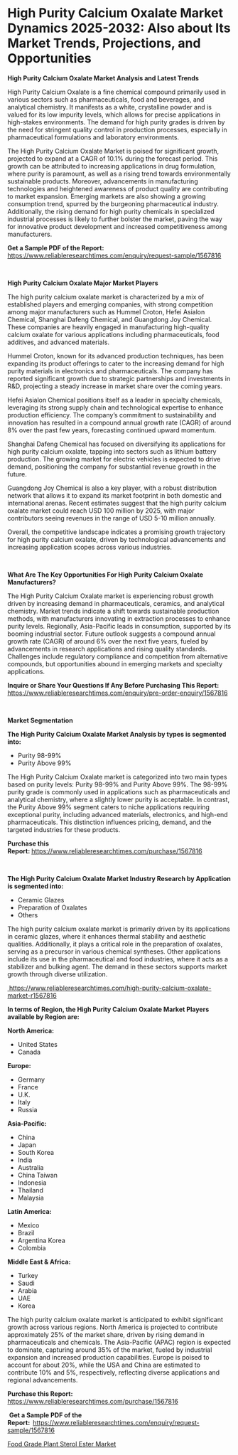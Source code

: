 <p><h1>High Purity Calcium Oxalate Market Dynamics 2025-2032: Also about Its Market Trends, Projections, and Opportunities</h1></p><p><strong>High Purity Calcium Oxalate Market Analysis and Latest Trends</strong></p>
<p><p>High Purity Calcium Oxalate is a fine chemical compound primarily used in various sectors such as pharmaceuticals, food and beverages, and analytical chemistry. It manifests as a white, crystalline powder and is valued for its low impurity levels, which allows for precise applications in high-stakes environments. The demand for high purity grades is driven by the need for stringent quality control in production processes, especially in pharmaceutical formulations and laboratory environments.</p><p>The High Purity Calcium Oxalate Market is poised for significant growth, projected to expand at a CAGR of 10.1% during the forecast period. This growth can be attributed to increasing applications in drug formulation, where purity is paramount, as well as a rising trend towards environmentally sustainable products. Moreover, advancements in manufacturing technologies and heightened awareness of product quality are contributing to market expansion. Emerging markets are also showing a growing consumption trend, spurred by the burgeoning pharmaceutical industry. Additionally, the rising demand for high purity chemicals in specialized industrial processes is likely to further bolster the market, paving the way for innovative product development and increased competitiveness among manufacturers.</p></p>
<p><strong>Get a Sample PDF of the Report:&nbsp;</strong> <a href="https://www.reliableresearchtimes.com/enquiry/request-sample/1567816?utm_campaign=2207&utm_medium=2&utm_source=Github&utm_content=ia&utm_term=23032025&utm_id=high-purity-calcium-oxalate">https://www.reliableresearchtimes.com/enquiry/request-sample/1567816</a></p>
<p>&nbsp;</p>
<p><strong>High Purity Calcium Oxalate Major Market Players</strong></p>
<p><p>The high purity calcium oxalate market is characterized by a mix of established players and emerging companies, with strong competition among major manufacturers such as Hummel Croton, Hefei Asialon Chemical, Shanghai Dafeng Chemical, and Guangdong Joy Chemical. These companies are heavily engaged in manufacturing high-quality calcium oxalate for various applications including pharmaceuticals, food additives, and advanced materials.</p><p>Hummel Croton, known for its advanced production techniques, has been expanding its product offerings to cater to the increasing demand for high purity materials in electronics and pharmaceuticals. The company has reported significant growth due to strategic partnerships and investments in R&D, projecting a steady increase in market share over the coming years.</p><p>Hefei Asialon Chemical positions itself as a leader in specialty chemicals, leveraging its strong supply chain and technological expertise to enhance production efficiency. The company’s commitment to sustainability and innovation has resulted in a compound annual growth rate (CAGR) of around 8% over the past few years, forecasting continued upward momentum.</p><p>Shanghai Dafeng Chemical has focused on diversifying its applications for high purity calcium oxalate, tapping into sectors such as lithium battery production. The growing market for electric vehicles is expected to drive demand, positioning the company for substantial revenue growth in the future.</p><p>Guangdong Joy Chemical is also a key player, with a robust distribution network that allows it to expand its market footprint in both domestic and international arenas. Recent estimates suggest that the high purity calcium oxalate market could reach USD 100 million by 2025, with major contributors seeing revenues in the range of USD 5-10 million annually.</p><p>Overall, the competitive landscape indicates a promising growth trajectory for high purity calcium oxalate, driven by technological advancements and increasing application scopes across various industries.</p></p>
<p>&nbsp;</p>
<p><strong>What Are The Key Opportunities For High Purity Calcium Oxalate Manufacturers?</strong></p>
<p><p>The High Purity Calcium Oxalate market is experiencing robust growth driven by increasing demand in pharmaceuticals, ceramics, and analytical chemistry. Market trends indicate a shift towards sustainable production methods, with manufacturers innovating in extraction processes to enhance purity levels. Regionally, Asia-Pacific leads in consumption, supported by its booming industrial sector. Future outlook suggests a compound annual growth rate (CAGR) of around 6% over the next five years, fueled by advancements in research applications and rising quality standards. Challenges include regulatory compliance and competition from alternative compounds, but opportunities abound in emerging markets and specialty applications.</p></p>
<p><strong>Inquire or Share Your Questions If Any Before Purchasing This Report:</strong> <a href="https://www.reliableresearchtimes.com/enquiry/pre-order-enquiry/1567816?utm_campaign=2207&utm_medium=2&utm_source=Github&utm_content=ia&utm_term=23032025&utm_id=high-purity-calcium-oxalate">https://www.reliableresearchtimes.com/enquiry/pre-order-enquiry/1567816</a></p>
<p>&nbsp;</p>
<p><strong>Market Segmentation</strong></p>
<p><strong>The High Purity Calcium Oxalate Market Analysis by types is segmented into:</strong></p>
<p><ul><li>Purity 98-99%</li><li>Purity Above 99%</li></ul></p>
<p><p>The High Purity Calcium Oxalate market is categorized into two main types based on purity levels: Purity 98-99% and Purity Above 99%. The 98-99% purity grade is commonly used in applications such as pharmaceuticals and analytical chemistry, where a slightly lower purity is acceptable. In contrast, the Purity Above 99% segment caters to niche applications requiring exceptional purity, including advanced materials, electronics, and high-end pharmaceuticals. This distinction influences pricing, demand, and the targeted industries for these products.</p></p>
<p><strong>Purchase this Report:&nbsp;</strong><a href="https://www.reliableresearchtimes.com/purchase/1567816?utm_campaign=2207&utm_medium=2&utm_source=Github&utm_content=ia&utm_term=23032025&utm_id=high-purity-calcium-oxalate">https://www.reliableresearchtimes.com/purchase/1567816</a></p>
<p>&nbsp;</p>
<p><strong>The High Purity Calcium Oxalate Market Industry Research by Application is segmented into:</strong></p>
<p><ul><li>Ceramic Glazes</li><li>Preparation of Oxalates</li><li>Others</li></ul></p>
<p><p>The high purity calcium oxalate market is primarily driven by its applications in ceramic glazes, where it enhances thermal stability and aesthetic qualities. Additionally, it plays a critical role in the preparation of oxalates, serving as a precursor in various chemical syntheses. Other applications include its use in the pharmaceutical and food industries, where it acts as a stabilizer and bulking agent. The demand in these sectors supports market growth through diverse utilization.</p></p>
<p><a href="https://www.reliableresearchtimes.com/high-purity-calcium-oxalate-market-r1567816?utm_campaign=2207&utm_medium=2&utm_source=Github&utm_content=ia&utm_term=23032025&utm_id=high-purity-calcium-oxalate">&nbsp;https://www.reliableresearchtimes.com/high-purity-calcium-oxalate-market-r1567816</a></p>
<p><strong>In terms of Region, the High Purity Calcium Oxalate Market Players available by Region are:</strong></p>
<p>
    <p> <strong> North America: </strong>
        <ul>
            <li>United States</li>
            <li>Canada</li>
        </ul>
        </p> 
    <p> <strong> Europe: </strong>
        <ul>
            <li>Germany</li>
            <li>France</li>
            <li>U.K.</li>
            <li>Italy</li>
            <li>Russia</li>
        </ul>
        </p> 
    <p> <strong> Asia-Pacific: </strong>
        <ul>
            <li>China</li>
            <li>Japan</li>
            <li>South Korea</li>
            <li>India</li>
            <li>Australia</li>
            <li>China Taiwan</li>
            <li>Indonesia</li>
            <li>Thailand</li>
            <li>Malaysia</li>
        </ul>
        </p> 
    <p> <strong> Latin America: </strong>
        <ul>
            <li>Mexico</li>
            <li>Brazil</li>
            <li>Argentina Korea</li>
            <li>Colombia</li>
        </ul>
        </p> 
    <p> <strong> Middle East & Africa: </strong>
        <ul>
            <li>Turkey</li>
            <li>Saudi</li>
            <li>Arabia</li>
            <li>UAE</li>
            <li>Korea</li>
        </ul>
    </p>
    </p>
<p><p>The high purity calcium oxalate market is anticipated to exhibit significant growth across various regions. North America is projected to contribute approximately 25% of the market share, driven by rising demand in pharmaceuticals and chemicals. The Asia-Pacific (APAC) region is expected to dominate, capturing around 35% of the market, fueled by industrial expansion and increased production capabilities. Europe is poised to account for about 20%, while the USA and China are estimated to contribute 10% and 5%, respectively, reflecting diverse applications and regional advancements.</p></p>
<p><strong>Purchase this Report: </strong><a href="https://www.reliableresearchtimes.com/purchase/1567816?utm_campaign=2207&utm_medium=2&utm_source=Github&utm_content=ia&utm_term=23032025&utm_id=high-purity-calcium-oxalate">https://www.reliableresearchtimes.com/purchase/1567816</a></p>
<p>&nbsp;<strong>Get a Sample PDF of the Report:&nbsp;&nbsp;</strong><a href="https://www.reliableresearchtimes.com/enquiry/request-sample/1567816?utm_campaign=2207&utm_medium=2&utm_source=Github&utm_content=ia&utm_term=23032025&utm_id=high-purity-calcium-oxalate">https://www.reliableresearchtimes.com/enquiry/request-sample/1567816</a></p>
<p><strong></strong></p>
<p><p><a href="https://github.com/petbigbeepjn/Market-Research-Report-List-2/blob/main/food-grade-plant-sterol-ester-market.md?utm_campaign=2207&utm_medium=2&utm_source=Github&utm_content=ia&utm_term=23032025&utm_id=high-purity-calcium-oxalate">Food Grade Plant Sterol Ester Market</a></p></p>